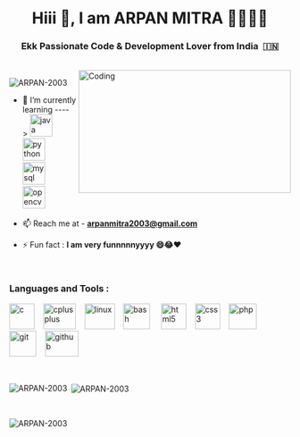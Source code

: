 <h1 align="center">Hiii 👋, I am ARPAN MITRA 👨🏻‍🎓😃</h1>
<h3 align="center">Ekk Passionate Code & Development Lover from India &nbsp;&#127470;&#127475;</h3>
<br>
<img align="right" src="https://github.com/ARPAN-2003/ARPAN-2003/assets/143787747/95c5b4be-c356-4840-8b8f-874ef8d37d50" alt="Coding" height="220" width="380" />

<p align="left"> <img src="https://komarev.com/ghpvc/?username=ARPAN-2003&label=Profile%20views&color=0e75b6&style=flat" alt="ARPAN-2003" /> </p>

- 🌱 I’m currently learning ----> <!-- <p align="right"> -->  <a href="https://www.java.com/en/" target="_blank" rel="noreferrer"> <img src="https://dev.java/assets/images/java-logo-vert-blk.png" alt="java" width="40" height="40" /></a>&nbsp;&nbsp;&nbsp;&nbsp;&nbsp;&nbsp;
  <a href="https://www.python.org/" target="_blank" rel="noreferrer"> <img src="https://upload.wikimedia.org/wikipedia/commons/thumb/c/c3/Python-logo-notext.svg/1200px-Python-logo-notext.svg.png" alt="python" width="40" height="40" /></a>&nbsp;&nbsp;&nbsp;&nbsp;&nbsp;&nbsp;
  <a href="https://www.mysql.com/" target="_blank" rel="noreferrer"> <img src="https://d1.awsstatic.com/asset-repository/products/amazon-rds/1024px-MySQL.ff87215b43fd7292af172e2a5d9b844217262571.png" alt="mysql" width="40" height="40" /></a>&nbsp;&nbsp;&nbsp;&nbsp;&nbsp;&nbsp;
  <a href="https://opencv.org/" target="_blank" rel="noreferrer"> <img src="https://3.bp.blogspot.com/-yvrV6MUueGg/ToICp0YIDPI/AAAAAAAAADg/SYKg4dWpyC43AAfrDwBTR0VYmYT0QshEgCPcBGAYYCw/s1600/OpenCV_Logo.png" alt="opencv" width="40" height="40" /></a>&nbsp;&nbsp;&nbsp; <!-- </p> -->

- 📫 Reach me at - **arpanmitra2003@gmail.com**

- ⚡ Fun fact : **I am very funnnnnyyyy 😄😂❤️**

<!-- <h3 align="left">Connect with me:</h3>
<p align="left">
</p> -->
<br>
<h3 align="left">Languages and Tools :</h3> 
<p align="left">
  <a href="https://www.cprogramming.com/" target="_blank" rel="noreferrer"> <img src="https://st4.depositphotos.com/1003549/20919/i/450/depositphotos_209195166-stock-photo-letter-blue-isolated-white-shadow.jpg" alt="c" width="45" height="46"/></a>&nbsp;&nbsp;&nbsp;
  <a href="https://www.w3schools.com/cpp/" target="_blank" rel="noreferrer"> <img src="https://media.geeksforgeeks.org/wp-content/cdn-uploads/20230703144619/CPP-Language.png" alt="cplusplus" width="58" height="46"/></a>&nbsp;&nbsp;&nbsp;
  <a href="https://www.linux.org/" target="_blank" rel="noreferrer"> <img src="https://media.geeksforgeeks.org/wp-content/uploads/s2-1.jpg" alt="linux" width="54" height="46"/></a>&nbsp;&nbsp;&nbsp;
  <a href="https://www.gnu.org/software/bash/" target="_blank" rel="noreferrer"> <img src="https://play-lh.googleusercontent.com/ouYRMbe6yFT06JVoIIDJUJEf1L7ftnUdo3K-yEha45Y9zDM57ocrITQZjQBPrCg2tQ" alt="bash" width="48" height="46"/></a>&nbsp;&nbsp;&nbsp;&nbsp;
  <a href="https://www.w3.org/html/" target="_blank" rel="noreferrer"> <img src="https://w7.pngwing.com/pngs/201/90/png-transparent-logo-html-html5.png" alt="html5" width="45" height="46"/></a>&nbsp;&nbsp;&nbsp;
  <a href="https://www.w3schools.com/css/" target="_blank" rel="noreferrer"> <img src="https://w7.pngwing.com/pngs/696/424/png-transparent-logo-css-css3-thumbnail.png" alt="css3" width="45" height="46"/></a>&nbsp;&nbsp;&nbsp;
  <a href="https://www.php.net" target="_blank" rel="noreferrer"> <img src="https://www.php.net/images/meta-image.png" alt="php" width="50" height="46"/></a>&nbsp;&nbsp;&nbsp;  
  <a href="https://git-scm.com/" target="_blank" rel="noreferrer"> <img src="https://www.vectorlogo.zone/logos/git-scm/git-scm-icon.svg" alt="git" width="48" height="46"/></a>&nbsp;&nbsp;&nbsp;
  <a href="https://github.com/" target="_blank" rel="noreferrer"> <img src="https://www.zbw-mediatalk.eu/wp-content/uploads/2015/09/github-cover.jpg" alt="github" width="60" height="46"/></a>&nbsp;&nbsp;&nbsp; </p>
<br>
<p><img align="left" src="https://github-readme-stats.vercel.app/api/top-langs?username=ARPAN-2003&show_icons=true&locale=en&layout=compact" alt="ARPAN-2003" /></p>

<p>&nbsp;<img align="center" src="https://github-readme-stats.vercel.app/api?username=ARPAN-2003&show_icons=true&locale=en" alt="ARPAN-2003" /></p>
<br>
<p><img align="center" src="https://github-readme-streak-stats.herokuapp.com/?user=ARPAN-2003&" alt="ARPAN-2003" /></p>
